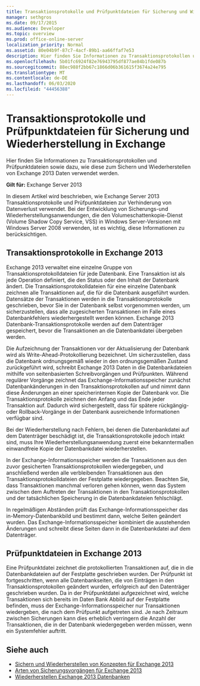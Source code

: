 ```yaml
---
title: Transaktionsprotokolle und Prüfpunktdateien für Sicherung und Wiederherstellung in Exchange
manager: sethgros
ms.date: 09/17/2015
ms.audience: Developer
ms.topic: overview
ms.prod: office-online-server
localization_priority: Normal
ms.assetid: 80e04b9f-87c7-4acf-89b1-aa66ffaf7e53
description: Hier finden Sie Informationen zu Transaktionsprotokollen und Prüfpunktdateien sowie dazu, wie diese zum Sichern und Wiederherstellen von Exchange 2013 Daten verwendet werden.
ms.openlocfilehash: 5b01fc6924f82e76943795df877ae84b1fde087b
ms.sourcegitcommit: 88ec988f2bb67c1866d06b361615f3674a24e795
ms.translationtype: MT
ms.contentlocale: de-DE
ms.lasthandoff: 06/03/2020
ms.locfileid: "44456388"
---
```

# <a name="transaction-logs-and-checkpoint-files-for-backup-and-restore-in-exchange"></a>Transaktionsprotokolle und Prüfpunktdateien für Sicherung und Wiederherstellung in Exchange

Hier finden Sie Informationen zu Transaktionsprotokollen und Prüfpunktdateien sowie dazu, wie diese zum Sichern und Wiederherstellen von Exchange 2013 Daten verwendet werden.
  
**Gilt für:** Exchange Server 2013 
  
In diesem Artikel wird beschrieben, wie Exchange Server 2013 Transaktionsprotokolle und Prüfpunktdateien zur Verhinderung von Datenverlust verwendet. Bei der Entwicklung von Sicherungs-und Wiederherstellungsanwendungen, die den Volumeschattenkopie-Dienst (Volume Shadow Copy Service, VSS) in Windows Server-Versionen mit Windows Server 2008 verwenden, ist es wichtig, diese Informationen zu berücksichtigen.
  
## <a name="transaction-logs-in-exchange-2013"></a>Transaktionsprotokolle in Exchange 2013

Exchange 2013 verwaltet eine einzelne Gruppe von Transaktionsprotokolldateien für jede Datenbank. Eine Transaktion ist als jede Operation definiert, die den Status oder den Inhalt der Datenbank ändert. Die Transaktionsprotokolldateien für eine einzelne Datenbank zeichnen alle Transaktionen auf, die für die Datenbank ausgeführt wurden. Datensätze der Transaktionen werden in die Transaktionsprotokolle geschrieben, bevor Sie in der Datenbank selbst vorgenommen werden, um sicherzustellen, dass alle zugesicherten Transaktionen im Falle eines Datenbankfehlers wiederhergestellt werden können. Exchange 2013 Datenbank-Transaktionsprotokolle werden auf dem Datenträger gespeichert, bevor die Transaktionen an die Datenbankdatei übergeben werden. 
  
Die Aufzeichnung der Transaktionen vor der Aktualisierung der Datenbank wird als Write-Ahead-Protokollierung bezeichnet. Um sicherzustellen, dass die Datenbank ordnungsgemäß wieder in den ordnungsgemäßen Zustand zurückgeführt wird, schreibt Exchange 2013 Daten in die Datenbankdateien mithilfe von seitenbasierten Schreibvorgängen und Prüfpunkten. Während regulärer Vorgänge zeichnet das Exchange-Informationsspeicher zunächst Datenbankänderungen in den Transaktionsprotokollen auf und nimmt dann diese Änderungen an einer speicherinternen Kopie der Datenbank vor. Die Transaktionsprotokolle zeichnen den Anfang und das Ende jeder Transaktion auf. Dadurch wird sichergestellt, dass für spätere rückgängig-oder Rollback-Vorgänge in der Datenbank ausreichende Informationen verfügbar sind.
  
Bei der Wiederherstellung nach Fehlern, bei denen die Datenbankdatei auf dem Datenträger beschädigt ist, die Transaktionsprotokolle jedoch intakt sind, muss Ihre Wiederherstellungsanwendung zuerst eine bekanntermaßen einwandfreie Kopie der Datenbankdatei wiederherstellen.
  
In der Exchange-Informationsspeicher werden die Transaktionen aus den zuvor gesicherten Transaktionsprotokollen wiedergegeben, und anschließend werden alle verbleibenden Transaktionen aus den Transaktionsprotokolldateien der Festplatte wiedergegeben. Beachten Sie, dass Transaktionen manchmal verloren gehen können, wenn das System zwischen dem Auftreten der Transaktionen in den Transaktionsprotokollen und der tatsächlichen Speicherung in die Datenbankdateien fehlschlägt. 
  
In regelmäßigen Abständen prüft das Exchange-Informationsspeicher das in-Memory-Datenbankbild und bestimmt dann, welche Seiten geändert wurden. Das Exchange-Informationsspeicher kombiniert die ausstehenden Änderungen und schreibt diese Seiten dann in die Datenbankdatei auf dem Datenträger.
  
## <a name="checkpoint-files-in-exchange-2013"></a>Prüfpunktdateien in Exchange 2013

Eine Prüfpunktdatei zeichnet die protokollierten Transaktionen auf, die in die Datenbankdateien auf der Festplatte geschrieben wurden. Der Prüfpunkt ist fortgeschritten, wenn alle Datenbankseiten, die von Einträgen in den Transaktionsprotokollen geändert wurden, erfolgreich auf den Datenträger geschrieben wurden. Da in der Prüfpunktdatei aufgezeichnet wird, welche Transaktionen sich bereits im Daten Bank Abbild auf der Festplatte befinden, muss der Exchange-Informationsspeicher nur Transaktionen wiedergeben, die nach dem Prüfpunkt aufgetreten sind. Je nach Zeitraum zwischen Sicherungen kann dies erheblich verringern die Anzahl der Transaktionen, die in der Datenbank wiedergegeben werden müssen, wenn ein Systemfehler auftritt.
  
## <a name="see-also"></a>Siehe auch

- [Sichern und Wiederherstellen von Konzepten für Exchange 2013](backup-and-restore-concepts-for-exchange-2013.md)
- [Arten von Sicherungsvorgängen für Exchange 2013](types-of-backup-operations-for-exchange-2013.md)
- [Wiederherstellen Exchange 2013 Datenbanken](restoring-exchange-2013-databases.md)
    

